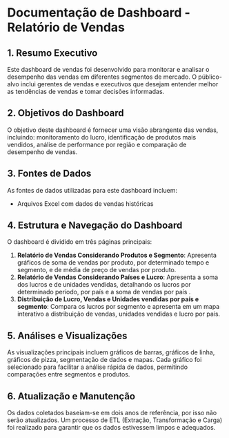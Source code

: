 # Documentação de Dashboard - Relatório de Vendas

## 1. Resumo Executivo
Este dashboard de vendas foi desenvolvido para monitorar e analisar o desempenho das vendas em diferentes segmentos de mercado. O público-alvo inclui gerentes de vendas e executivos que desejam entender melhor as tendências de vendas e tomar decisões informadas.

## 2. Objetivos do Dashboard
O objetivo deste dashboard é fornecer uma visão abrangente das vendas, incluindo: monitoramento do lucro, identificação de produtos mais vendidos, análise de performance por região e comparação de desempenho de vendas.

## 3. Fontes de Dados
As fontes de dados utilizadas para este dashboard incluem:
- Arquivos Excel com dados de vendas históricas

## 4. Estrutura e Navegação do Dashboard
O dashboard é dividido em três páginas principais:
1. **Relatório de Vendas Considerando Produtos e Segmento**: Apresenta gráficos de soma de vendas por produto, por determinado tempo e segmento, e de média de preço de vendas por produto.
2. **Relatório de Vendas Considerando Países e Lucro**: Apresenta a soma dos lucros e de unidades vendidas, detalhando os lucros por determinado período, por país e a soma de vendas por país .
3. **Distribuição de Lucro, Vendas e Unidades vendidas por país e segmento**: Compara os lucros por segmento e apresenta em um mapa interativo a distribuição de vendas, unidades vendidas e lucro por país.

## 5. Análises e Visualizações
As visualizações principais incluem gráficos de barras, gráficos de linha, gráficos de pizza, segmentação de dados e mapas. Cada gráfico foi selecionado para facilitar a análise rápida de dados, permitindo comparações entre segmentos e produtos.

## 6. Atualização e Manutenção
Os dados coletados baseiam-se em dois anos de referência, por isso não serão atualizados. Um processo de ETL (Extração, Transformação e Carga) foi realizado para garantir que os dados estivessem limpos e adequados.


